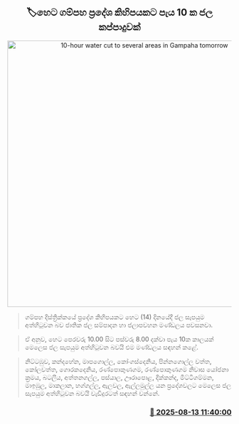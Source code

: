 <p align='center'><b><h2 align='center' title='10-hour water cut to several areas in Gampaha tomorrow'>🏷හෙට ගම්පහ ප්‍රදේශ කිහිපයකට පැය 10 ක ජල කප්පාදුවක්</h2></b></p>
<p align='center'><img src='https://helakuru.sgp1.cdn.digitaloceanspaces.com/esana/images/lib/water-cut-thumb.jpg' width='600' alt='10-hour water cut to several areas in Gampaha tomorrow'></p>

> ගම්පහ දිස්ත්‍රික්කයේ ප්‍රදේශ කිහිපයකට හෙට (14) දිනයේදී ජල සැපයුම අත්හිටුවන බව ජාතික ජල සම්පාදන හා ජලාපවහන මණ්ඩලය පවසනවා.

> ඒ අනුව, හෙට පෙරවරු 10.00 සිට පස්වරු 8.00 දක්වා පැය 10ක කාලයක් මෙලෙස ජල සැපයුම අත්හිටුවන බවයි එම මණ්ඩලය සඳහන් කළේ.

> නිට්ටඹුව, කන්දහේන, මාපගොල්ල, කෝංගස්දෙනිය, පින්නගොල්ල වත්ත, කෝලවත්ත, ගොරකදෙනිය, රණ්පොකුණගම, රණ්පොකුණගම නිවාස යෝජනා ක්‍රමය, බටලීය, අත්තනගල්ල, පස්යාල, ඌරාපොළ, දික්කන්ද, මිට්ටිගම්මන, මාඉඹුල, මාකලාන, හග්ගල්ල, ඇලවල, ඇල්ලමුල්ල යන ප්‍රදේශවලට මෙලෙස ජල සැපයුම අත්හිටුවන බවයි වැඩිදුරටත් සඳහන් වන්නේ.



<h3 align='right'><a href='https://www.helakuru.lk/esana/p/112658/'>📅 2025-08-13 11:40:00</a></h3>
